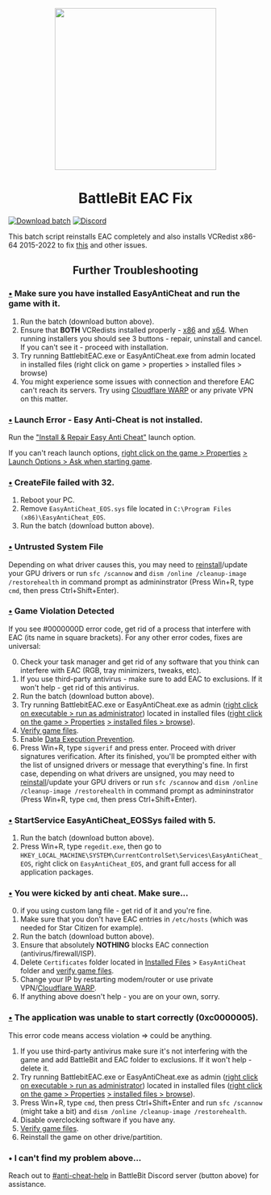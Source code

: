 <p align="center"><img width="320" src="https://i.imgur.com/9ORteWj.png" /></p>
<h1 align="center">
  BattleBit EAC Fix</h1>
  
[![Download batch](https://custom-icon-badges.herokuapp.com/badge/-Download-black?style=for-the-badge&logo=download&logoColor=white)](https://livingflore.me/eacfix)
[![Discord](https://custom-icon-badges.herokuapp.com/badge/-Discord-black?style=for-the-badge&logo=discord&logoColor=white)](https://discord.gg/battlebit)


This batch script reinstalls EAC completely and also installs VCRedist x86-64 2015-2022 to fix [this](https://i.imgur.com/tKGFam6.png) and other issues.


<h2 align="center">
  Further Troubleshooting</h2>

### [•](https://i.imgur.com/tKGFam6.png) Make sure you have installed EasyAntiCheat and run the game with it.
1) Run the batch (download button above).
2) Ensure that **BOTH** VCRedists installed properly - [x86](https://aka.ms/vs/17/release/vc_redist.x86.exe) and [x64](https://aka.ms/vs/17/release/vc_redist.x64.exe).
When running installers you should see 3 buttons - repair, uninstall and cancel. If you can't see it - proceed with installation.
3) Try running BattlebitEAC.exe or EasyAntiCheat.exe from admin located in installed files (right click on game > properties > installed files > browse)
4) You might experience some issues with connection and therefore EAC can't reach its servers. Try using [Cloudflare WARP](https://1.1.1.1) or any private VPN on this matter.

### [•](https://i.imgur.com/ADtyLmM.png) Launch Error - Easy Anti-Cheat is not installed.
Run the ["Install & Repair Easy Anti Cheat"](https://i.imgur.com/466AXn8.png) launch option.

If you can't reach launch options, [right click on the game > Properties](https://i.imgur.com/16aeGuw.png) [> Launch Options > Ask when starting game](https://i.imgur.com/QsnQtsz.png).

### [•](https://i.imgur.com/yzxejzh.png) CreateFile failed with 32.
1) Reboot your PC.
2) Remove `EasyAntiCheat_EOS.sys` file located in `C:\Program Files (x86)\EasyAntiCheat_EOS`.
3) Run the batch (download button above).

### [•](https://i.imgur.com/tDRxBLb.png) Untrusted System File 
Depending on what driver causes this, you may need to [reinstall](https://support.nzxt.com/hc/en-us/articles/4403882406555-Reinstalling-Graphic-Drivers)/update your GPU drivers
or run `sfc /scannow` and `dism /online /cleanup-image /restorehealth` in command prompt as admininstrator (Press Win+R, type `cmd`, then press Ctrl+Shift+Enter).

### [•](https://i.imgur.com/buVpgid.jpg) Game Violation Detected
If you see #0000000D error code, get rid of a process that interfere with EAC (its name in square brackets).
For any other error codes, fixes are universal:

0) Check your task manager and get rid of any software that you think can interfere with EAC (RGB, tray minimizers, tweaks, etc).
1) If you use third-party antivirus - make sure to add EAC to exclusions. If it won't help - get rid of this antivirus.
2) Run the batch (download button above).
3) Try running BattlebitEAC.exe or EasyAntiCheat.exe as admin ([right click on executable > run as administrator](https://i.imgur.com/l4kF2o3.png)) located in installed files ([right click on the game > Properties](https://i.imgur.com/16aeGuw.png) [> installed files > browse](https://i.imgur.com/t8Pocyo.png)).
4) [Verify game files](https://cdn.discordapp.com/attachments/1109901924314140732/1124030888276132000/BBR_Validation.gif).
5) Enable [Data Execution Prevention](https://support.microsoft.com/en-us/topic/what-is-data-execution-prevention-dep-60dabc2b-90db-45fc-9b18-512419135817).
6) Press Win+R, type `sigverif` and press enter. Proceed with driver signatures verification. After its finished, you'll be prompted either with the list of unsigned drivers or message that everything's fine. In first case, depending on what drivers are unsigned, you may need to [reinstall](https://support.nzxt.com/hc/en-us/articles/4403882406555-Reinstalling-Graphic-Drivers)/update your GPU drivers
or run `sfc /scannow` and `dism /online /cleanup-image /restorehealth` in command prompt as admininstrator (Press Win+R, type `cmd`, then press Ctrl+Shift+Enter).

### [•](https://i.imgur.com/mePC8z1.png) StartService EasyAntiCheat_EOSSys failed with 5.
1) Run the batch (download button above).
2) Press Win+R, type `regedit.exe`, then go to `HKEY_LOCAL_MACHINE\SYSTEM\CurrentControlSet\Services\EasyAntiCheat_EOS`,
right click on `EasyAntiCheat_EOS`, and grant full access for all application packages.

### [•](https://i.imgur.com/rR0rDnB.png) You were kicked by anti cheat. Make sure...
0) if you using custom lang file - get rid of it and you're fine.
1) Make sure that you don't have EAC entries in `/etc/hosts` (which was needed for Star Citizen for example).
2) Run the batch (download button above).
3) Ensure that absolutely **NOTHING** blocks EAC connection (antivirus/firewall/ISP).
4) Delete `Certificates` folder located in [Installed Files](https://i.imgur.com/t8Pocyo.png) > `EasyAntiCheat` folder and 
[verify game files](https://cdn.discordapp.com/attachments/1109901924314140732/1124030888276132000/BBR_Validation.gif). 
5) Change your IP by restarting modem/router or use private VPN/[Cloudflare WARP](https://1.1.1.1).
6) If anything above doesn't help - you are on your own, sorry. 

### [•](https://i.imgur.com/N8Zyr47.jpg) The application was unable to start correctly (0xc0000005).
This error code means access violation => could be anything.
1) If you use third-party antivirus make sure it's not interfering with the game and add BattleBit and EAC folder to exclusions. If it won't help - delete it.
2) Try running BattlebitEAC.exe or EasyAntiCheat.exe as admin ([right click on executable > run as administrator](https://i.imgur.com/l4kF2o3.png)) located in installed files ([right click on the game > Properties](https://i.imgur.com/16aeGuw.png) [> installed files > browse](https://i.imgur.com/t8Pocyo.png)).
3) Press Win+R, type `cmd`, then press Ctrl+Shift+Enter and run `sfc /scannow` (might take a bit) and `dism /online /cleanup-image /restorehealth`.
4) Disable overclocking software if you have any.
5) [Verify game files](https://cdn.discordapp.com/attachments/1109901924314140732/1124030888276132000/BBR_Validation.gif).
6) Reinstall the game on other drive/partition. 

### • I can't find my problem above...
Reach out to [#anti-cheat-help](https://discord.com/channels/303681520202285057/1023557300214050968) in BattleBit Discord server (button above) for assistance.
